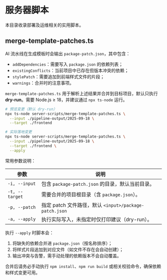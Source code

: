 # 服务器脚本

本目录收录部署及运维相关的实用脚本。

## merge-template-patches.ts

AI 流水线在生成模板时会输出 `package-patch.json`，其中包含：

- `addDependencies`：需要写入 `package.json` 的依赖列表；
- `existingConflicts`：当前项目中已存在但版本冲突的依赖；
- `stylePatch`：需要追加到前端样式文件的片段；
- `warnings`：合并时的注意事项。

`merge-template-patches.ts` 用于解析上述结果并合并到目标项目，默认只执行 **dry-run**。需要 Node.js ≥ 18，并建议通过 `npx ts-node` 运行。

```bash
# 预览变更（默认 dry-run）
npx ts-node server-scripts/merge-template-patches.ts \
  --input ./pipeline-output/2025-09-18 \
  --target ./frontend

# 实际落地变更
npx ts-node server-scripts/merge-template-patches.ts \
  --input ./pipeline-output/2025-09-18 \
  --target ./frontend \
  --apply
```

常用参数说明：

| 参数             | 说明                                                  |
| ---------------- | ----------------------------------------------------- |
| `-i, --input`    | 包含 `package-patch.json` 的目录，默认当前目录。      |
| `-t, --target`   | 需要合并的项目根目录（含 `package.json`）。           |
| `-p, --patch`    | 指定 patch 文件路径，默认 `<input>/package-patch.json` |
| `-a, --apply`    | 执行实际写入，未指定时仅打印建议（dry-run）。         |

执行 `--apply` 时脚本会：

1. 将缺失的依赖合并进 `package.json`（按名称排序）；
2. 将样式片段追加到对应文件（如文件不存在会自动创建）；
3. 输出冲突与告警，需手动处理的依赖版本不会自动覆盖。

合并后请务必手动执行 `npm install`、`npm run build` 或相关校验命令，确保依赖和样式变更可用。


